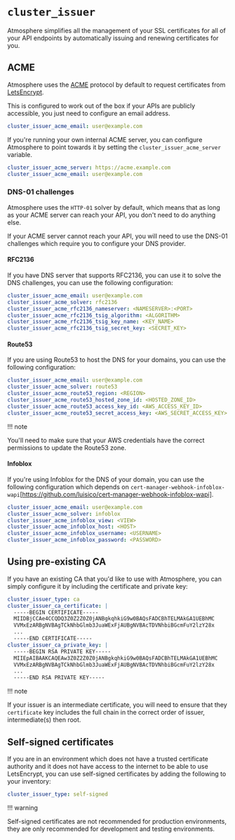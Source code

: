 # `cluster_issuer`

Atmosphere simplifies all the management of your SSL certificates for all of
your API endpoints by automatically issuing and renewing certificates for you.

## ACME

Atmosphere uses the [ACME](https://tools.ietf.org/html/rfc8555) protocol by
default to request certificates from [LetsEncrypt](https://letsencrypt.org/).

This is configured to work out of the box if your APIs are publicly accessible,
you just need to configure an email address.

```yaml
cluster_issuer_acme_email: user@example.com
```

If you're running your own internal ACME server, you can configure Atmosphere to
point towards it by setting the `cluster_issuer_acme_server` variable.

```yaml
cluster_issuer_acme_server: https://acme.example.com
cluster_issuer_acme_email: user@example.com
```

### DNS-01 challenges

Atmosphere uses the `HTTP-01` solver by default, which means that as long as
your ACME server can reach your API, you don't need to do anything else.

If your ACME server cannot reach your API, you will need to use the DNS-01
challenges which require you to configure your DNS provider.

#### RFC2136

If you have DNS server that supports RFC2136, you can use it to solve the DNS
challenges, you can use the following configuration:

```yaml
cluster_issuer_acme_email: user@example.com
cluster_issuer_acme_solver: rfc2136
cluster_issuer_acme_rfc2136_nameserver: <NAMESERVER>:<PORT>
cluster_issuer_acme_rfc2136_tsig_algorithm: <ALGORITHM>
cluster_issuer_acme_rfc2136_tsig_key_name: <KEY_NAME>
cluster_issuer_acme_rfc2136_tsig_secret_key: <SECRET_KEY>
```

#### Route53

If you are using Route53 to host the DNS for your domains, you can use the
following configuration:

```yaml
cluster_issuer_acme_email: user@example.com
cluster_issuer_acme_solver: route53
cluster_issuer_acme_route53_region: <REGION>
cluster_issuer_acme_route53_hosted_zone_id: <HOSTED_ZONE_ID>
cluster_issuer_acme_route53_access_key_id: <AWS_ACCESS_KEY_ID>
cluster_issuer_acme_route53_secret_access_key: <AWS_SECRET_ACCESS_KEY>
```

!!! note

   You'll need to make sure that your AWS credentials have the correct
   permissions to update the Route53 zone.

#### Infoblox

If you're using Infoblox for the DNS of your domain, you can use the following
configuration which depends on
`cert-manager-webhook-infoblox-wapi`[https://github.com/luisico/cert-manager-webhook-infoblox-wapi].

```yaml
cluster_issuer_acme_email: user@example.com
cluster_issuer_acme_solver: infoblox
cluster_issuer_acme_infoblox_view: <VIEW>
cluster_issuer_acme_infoblox_host: <HOST>
cluster_issuer_acme_infoblox_username: <USERNAME>
cluster_issuer_acme_infoblox_password: <PASSWORD>
```

## Using pre-existing CA

If you have an existing CA that you'd like to use with Atmosphere, you can
simply configure it by including the certificate and private key:

```yaml
cluster_issuer_type: ca
cluster_issuer_ca_certificate: |
  -----BEGIN CERTIFICATE-----
  MIIDBjCCAe4CCQDQ3Z0Z2Z0Z0jANBgkqhkiG9w0BAQsFADCBhTELMAkGA1UEBhMC
  VVMxEzARBgNVBAgTCkNhbGlmb3JuaWExFjAUBgNVBAcTDVNhbiBGcmFuY2lzY28x
  ...
  -----END CERTIFICATE-----
cluster_issuer_ca_private_key: |
  -----BEGIN RSA PRIVATE KEY-----
  MIIEpAIBAAKCAQEAw3Z0Z2Z0Z0jANBgkqhkiG9w0BAQsFADCBhTELMAkGA1UEBhMC
  VVMxEzARBgNVBAgTCkNhbGlmb3JuaWExFjAUBgNVBAcTDVNhbiBGcmFuY2lzY28x
  ...
  -----END RSA PRIVATE KEY-----
```

!!! note

   If your issuer is an intermediate certificate, you will need to ensure that
   they `certificate` key includes the full chain in the correct order of issuer,
   intermediate(s) then root.

## Self-signed certificates

If you are in an environment which does not have a trusted certificate authority
and it does not have access to the internet to be able to use LetsEncrypt, you
can use self-signed certificates by adding the following to your inventory:

```yaml
cluster_issuer_type: self-signed
```

!!! warning

   Self-signed certificates are not recommended for production environments,
   they are only recommended for development and testing environments.

